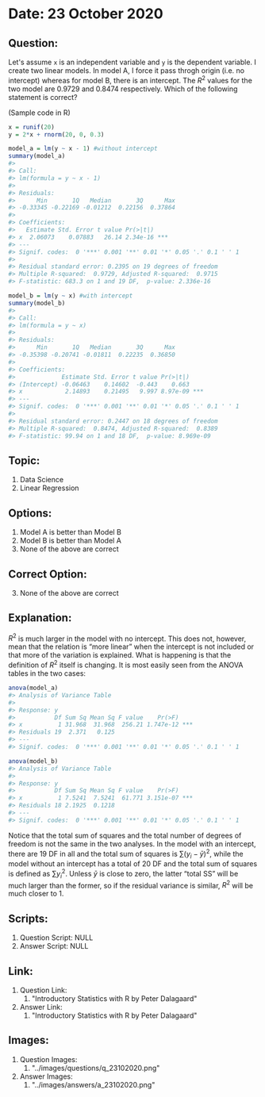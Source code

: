 # Date: 23 October 2020

## Question:
Let's assume `x` is an independent variable and `y` is the dependent variable. I create two linear models. In model A, I force it pass throgh origin (i.e. no intercept) whereas for model B, there is an intercept. The $R^2$ values for the two model are $0.9729$ and $0.8474$ respectively. Which of the following statement is correct?

(Sample code in R)
``` r
x = runif(20)
y = 2*x + rnorm(20, 0, 0.3)

model_a = lm(y ~ x - 1) #without intercept
summary(model_a)
#> 
#> Call:
#> lm(formula = y ~ x - 1)
#> 
#> Residuals:
#>      Min       1Q   Median       3Q      Max 
#> -0.33345 -0.22169 -0.01212  0.22156  0.37864 
#> 
#> Coefficients:
#>   Estimate Std. Error t value Pr(>|t|)    
#> x  2.06073    0.07883   26.14 2.34e-16 ***
#> ---
#> Signif. codes:  0 '***' 0.001 '**' 0.01 '*' 0.05 '.' 0.1 ' ' 1
#> 
#> Residual standard error: 0.2395 on 19 degrees of freedom
#> Multiple R-squared:  0.9729, Adjusted R-squared:  0.9715 
#> F-statistic: 683.3 on 1 and 19 DF,  p-value: 2.336e-16

model_b = lm(y ~ x) #with intercept
summary(model_b)
#> 
#> Call:
#> lm(formula = y ~ x)
#> 
#> Residuals:
#>      Min       1Q   Median       3Q      Max 
#> -0.35398 -0.20741 -0.01811  0.22235  0.36850 
#> 
#> Coefficients:
#>             Estimate Std. Error t value Pr(>|t|)    
#> (Intercept) -0.06463    0.14602  -0.443    0.663    
#> x            2.14893    0.21495   9.997 8.97e-09 ***
#> ---
#> Signif. codes:  0 '***' 0.001 '**' 0.01 '*' 0.05 '.' 0.1 ' ' 1
#> 
#> Residual standard error: 0.2447 on 18 degrees of freedom
#> Multiple R-squared:  0.8474, Adjusted R-squared:  0.8389 
#> F-statistic: 99.94 on 1 and 18 DF,  p-value: 8.969e-09
```

## Topic:
1. Data Science
2. Linear Regression

## Options:
1. Model A is better than Model B
2. Model B is better than Model A
3. None of the above are correct

## Correct Option:
3. None of the above are correct

## Explanation:
$R^2$ is much larger in the model with no intercept. This does not, however, mean that the relation is “more linear” when the intercept is not included or that more of the variation is explained. What is happening is that the definition of $R^2$ itself is changing. It is most easily seen from the ANOVA tables in the two cases:
``` r
anova(model_a)
#> Analysis of Variance Table
#> 
#> Response: y
#>           Df Sum Sq Mean Sq F value    Pr(>F)    
#> x          1 31.968  31.968  256.21 1.747e-12 ***
#> Residuals 19  2.371   0.125                      
#> ---
#> Signif. codes:  0 '***' 0.001 '**' 0.01 '*' 0.05 '.' 0.1 ' ' 1

anova(model_b)
#> Analysis of Variance Table
#> 
#> Response: y
#>           Df Sum Sq Mean Sq F value    Pr(>F)    
#> x          1 7.5241  7.5241  61.771 3.151e-07 ***
#> Residuals 18 2.1925  0.1218                      
#> ---
#> Signif. codes:  0 '***' 0.001 '**' 0.01 '*' 0.05 '.' 0.1 ' ' 1
```
Notice that the total sum of squares and the total number of degrees of freedom is not the same in the two analyses. In the model with an intercept, there are 19 DF in all and the total sum of squares is $\sum(y_i - \bar{y})^2$, while the model without an intercept has a total of 20 DF and the total sum of squares is defined as $\sum y_i^2$. Unless $\bar{y}$ is close to zero, the latter “total SS” will be much larger than the former, so if the residual variance is similar, $R^2$ will be much closer to 1.

## Scripts:
1. Question Script: NULL
2. Answer Script: NULL

## Link:
1. Question Link:
   1. "Introductory Statistics with R by Peter Dalagaard"
2. Answer Link:
   1. "Introductory Statistics with R by Peter Dalagaard"

## Images:
1. Question Images:
   1. "../images/questions/q_23102020.png"
2. Answer Images:
   1. "../images/answers/a_23102020.png"
